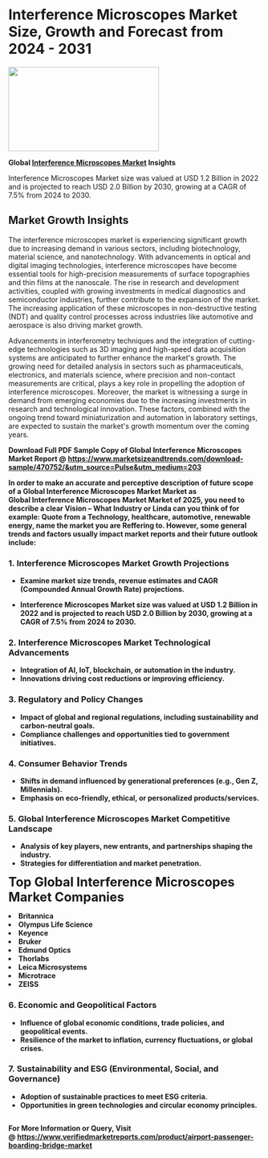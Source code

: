 <H1>Interference Microscopes Market Size, Growth and Forecast from 2024 - 2031</H1><img class="aligncenter size-medium wp-image-584254" src="https://thirdeyenews.in/wp-content/uploads/2024/09/Global-Market-Research-300x168.jpeg" alt="" width="300" height="168" /><p><strong>Global&nbsp;<a href="https://www.marketsizeandtrends.com/download-sample/470752/&amp;utm_source=Pulse&amp;utm_medium=203">Interference Microscopes Market</a> Insights</strong></p><p>Interference Microscopes Market size was valued at USD 1.2 Billion in 2022 and is projected to reach USD 2.0 Billion by 2030, growing at a CAGR of 7.5% from 2024 to 2030.</p><p><h2>Market Growth Insights</h2> <p>The interference microscopes market is experiencing significant growth due to increasing demand in various sectors, including biotechnology, material science, and nanotechnology. With advancements in optical and digital imaging technologies, interference microscopes have become essential tools for high-precision measurements of surface topographies and thin films at the nanoscale. The rise in research and development activities, coupled with growing investments in medical diagnostics and semiconductor industries, further contribute to the expansion of the market. The increasing application of these microscopes in non-destructive testing (NDT) and quality control processes across industries like automotive and aerospace is also driving market growth.</p> <p><strong></strong></p> <p>Advancements in interferometry techniques and the integration of cutting-edge technologies such as 3D imaging and high-speed data acquisition systems are anticipated to further enhance the market's growth. The growing need for detailed analysis in sectors such as pharmaceuticals, electronics, and materials science, where precision and non-contact measurements are critical, plays a key role in propelling the adoption of interference microscopes. Moreover, the market is witnessing a surge in demand from emerging economies due to the increasing investments in research and technological innovation. These factors, combined with the ongoing trend toward miniaturization and automation in laboratory settings, are expected to sustain the market's growth momentum over the coming years.</p> <p><strong></p><p><span class=""><strong>Download Full PDF Sample Copy of Global Interference Microscopes Market Report</strong> @ <a href="https://www.marketsizeandtrends.com/download-sample/470752/&amp;utm_source=Pulse&amp;utm_medium=203" target="_blank">https://www.marketsizeandtrends.com/download-sample/470752/&amp;utm_source=Pulse&amp;utm_medium=203</a></span></p><p>In order to make an accurate and perceptive description of future scope of a Global&nbsp;Interference Microscopes Market Market as Global&nbsp;Interference Microscopes Market Market of 2025, you need to describe a clear Vision &ndash; What Industry or Linda can you think of for example: Quote from a Technology, healthcare, automotive, renewable energy, name the market you are Reffering to. However, some general trends and factors usually impact market reports and their future outlook include:</p><h3>1.&nbsp;<strong>Interference Microscopes Market Growth Projections</strong></h3><ul><li>Examine market size trends, revenue estimates and CAGR (Compounded Annual Growth Rate) projections.</li><li><p>Interference Microscopes Market size was valued at USD 1.2 Billion in 2022 and is projected to reach USD 2.0 Billion by 2030, growing at a CAGR of 7.5% from 2024 to 2030.</p></li></ul><h3>2.&nbsp;<strong>Interference Microscopes Market Technological Advancements</strong></h3><ul><li>Integration of AI, IoT, blockchain, or automation in the industry.</li><li>Innovations driving cost reductions or improving efficiency.</li></ul><h3>3.&nbsp;<strong>Regulatory and Policy Changes</strong></h3><ul><li>Impact of global and regional regulations, including sustainability and carbon-neutral goals.</li><li>Compliance challenges and opportunities tied to government initiatives.</li></ul><h3>4.&nbsp;<strong>Consumer Behavior Trends</strong></h3><ul><li>Shifts in demand influenced by generational preferences (e.g., Gen Z, Millennials).</li><li>Emphasis on eco-friendly, ethical, or personalized products/services.</li></ul><h3>5.&nbsp;<strong>Global Interference Microscopes Market Competitive Landscape</strong></h3><ul><li>Analysis of key players, new entrants, and partnerships shaping the industry.</li><li>Strategies for differentiation and market penetration.</li></ul><p data-pm-slice="1 1 []"><span style="color: inherit; font-family: inherit; font-size: 25px;">Top Global Interference Microscopes Market Companies</span></p><div class="" data-test-id=""><p><li>Britannica</li><li> Olympus Life Science</li><li> Keyence</li><li> Bruker</li><li> Edmund Optics</li><li> Thorlabs</li><li> Leica Microsystems</li><li> Microtrace</li><li> ZEISS</li></p></div><h3>6.&nbsp;<strong>Economic and Geopolitical Factors</strong></h3><ul><li>Influence of global economic conditions, trade policies, and geopolitical events.</li><li>Resilience of the market to inflation, currency fluctuations, or global crises.</li></ul><h3>7.&nbsp;<strong>Sustainability and ESG (Environmental, Social, and Governance)</strong></h3><ul><li>Adoption of sustainable practices to meet ESG criteria.</li><li>Opportunities in green technologies and circular economy principles.</li></ul><h2><strong style="font-size: 14px;">For More Information or Query, Visit @&nbsp;</strong><a style="background-color: #ffffff; font-size: 14px;" href="https://www.marketsizeandtrends.com/report/interference-microscopes-market/" target="_blank">https://www.verifiedmarketreports.com/product/airport-passenger-boarding-bridge-market</a></h2>
